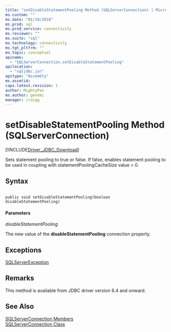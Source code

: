 ```yaml
---
title: "setDisableStatementPooling Method (SQLServerConnection) | Microsoft Docs"
ms.custom: ""
ms.date: "01/19/2018"
ms.prod: sql
ms.prod_service: connectivity
ms.reviewer: ""
ms.suite: "sql"
ms.technology: connectivity
ms.tgt_pltfrm: ""
ms.topic: conceptual
apiname: 
  - "SQLServerConnection.setDisableStatementPooling"
apilocation: 
  - "sqljdbc.jar"
apitype: "Assembly"
ms.assetid:
caps.latest.revision: 1
author: MightyPen
ms.author: genemi
manager: craigg
---
```

# setDisableStatementPooling Method (SQLServerConnection)
[!INCLUDE[Driver_JDBC_Download](../../../includes/driver_jdbc_download.md)]

 Sets statement pooling to true or false. If false, enables statement pooling to be used in coupling with statementPoolingCacheSize value > 0.

## Syntax  
  
```  
  
public void setDisableStatementPooling(boolean disableStatementPooling)  
```  

#### Parameters  
 *disableStatementPooling*  
  
 The new value of the **disableStatementPooling** connection property.  
 
## Exceptions  
 [SQLServerException](../../../connect/jdbc/reference/sqlserverexception-class.md)  
 
## Remarks  
 This method is available from JDBC driver version 6.4 and onward.
 
## See Also  
 [SQLServerConnection Members](../../../connect/jdbc/reference/sqlserverconnection-members.md)   
 [SQLServerConnection Class](../../../connect/jdbc/reference/sqlserverconnection-class.md)  
  
  
